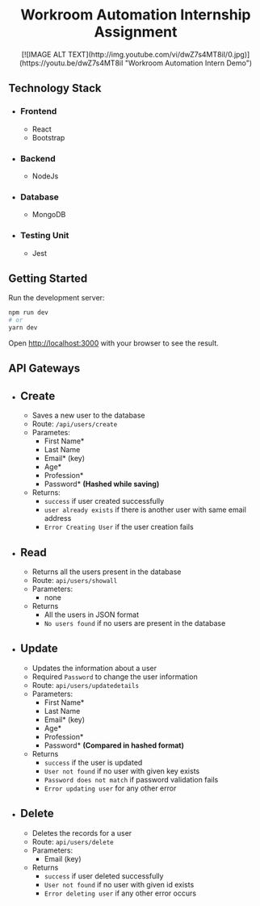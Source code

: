 <h1 align="center"> 
    Workroom Automation Internship Assignment
</h1>

<div align="center">
[![IMAGE ALT TEXT](http://img.youtube.com/vi/dwZ7s4MT8iI/0.jpg)](https://youtu.be/dwZ7s4MT8iI "Workroom Automation Intern Demo")
</div>

## Technology Stack

- ### Frontend
    - React
    - Bootstrap

- ### Backend
    - NodeJs

- ### Database
    - MongoDB
  
- ### Testing Unit
    - Jest

## Getting Started

Run the development server:
```bash
npm run dev
# or
yarn dev
```

Open [http://localhost:3000](http://localhost:3000) with your browser to see the result.

## API Gateways

- ## Create
  - Saves a new user to the database
  - Route: `/api/users/create`
  - Parametes:
    - First Name*
    - Last Name
    - Email* (key)
    - Age*
    - Profession*
    - Password* **(Hashed while saving)**
  - Returns:
    - `success` if user created successfully
    - `user already exists` if there is another user with same email address 
    - `Error Creating User` if the user creation fails

- ## Read
  - Returns all the users present in the database
  - Route: `api/users/showall`
  - Parameters:
    - none
  - Returns
    - All the users in JSON format
    - `No users found` if no users are present in the database
  
- ## Update
  - Updates the information about a user
  - Required `Password` to change the user information
  - Route: `api/users/updatedetails`
  - Parameters:
    - First Name*
    - Last Name
    - Email* (key)
    - Age*
    - Profession*
    - Password* **(Compared in hashed format)**
  - Returns
    - `success` if the user is updated
    - `User not found` if no user with given key exists
    - `Password does not match` if password validation fails
    - `Error updating user` for any other error
  
- ## Delete
  - Deletes the records for a user
  - Route: `api/users/delete`
  - Parameters:
    - Email (key)
  - Returns 
    - `success` if user deleted successfully
    - `User not found` if no user with given id exists
    - `Error deleting user` if any other error occurs
